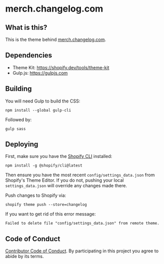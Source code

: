 # merch.changelog.com

## What is this?

This is the theme behind [merch.changelog.com](https://merch.changelog.com).

## Dependencies

- Theme Kit: https://shopify.dev/tools/theme-kit
- Gulp.js: https://gulpjs.com

## Building

You will need Gulp to build the CSS:

```
npm install --global gulp-cli
```

Followed by:

```
gulp sass
```

## Deploying

First, make sure you have the [Shopify CLI](https://shopify.dev/docs/api/shopify-cli) installed:

```
npm install -g @shopify/cli@latest
```

Then ensure you have the most recent `config/settings_data.json` from Shopify's Theme Editor. If you do not, pushing your local `settings_data.json` will override any changes made there.

Push changes to Shopify via:

```
shopify theme push --store=changelog
```

If you want to get rid of this error message:

```
Failed to delete file "config/settings_data.json" from remote theme.
```

## Code of Conduct

[Contributor Code of Conduct](https://changelog.com/coc). By participating in this project you agree to abide by its terms.
